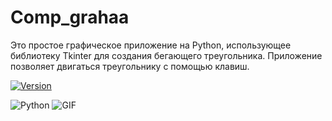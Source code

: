 # Comp_grahaa
Это простое графическое приложение на Python, использующее библиотеку Tkinter для создания бегающего треугольника. Приложение позволяет двигаться треугольнику с помощью клавиш.

[![Version](https://img.shields.io/badge/Version-1.0.0-blue.svg)](https://github.com/ValeriaMordyashova/comp_grahaa)

![Python](https://img.shields.io/badge/Python-3.9-purple)
![GIF](https://github.com/ValeriaMordyashova/comp_grahaa/Лабораторная-работа-№1.gif(%CB%E0%E1%EE%F0%E0%F2%EE%F0%ED%E0%FF-%F0%E0%E1%EE%F2%E0-%B91.gif))

